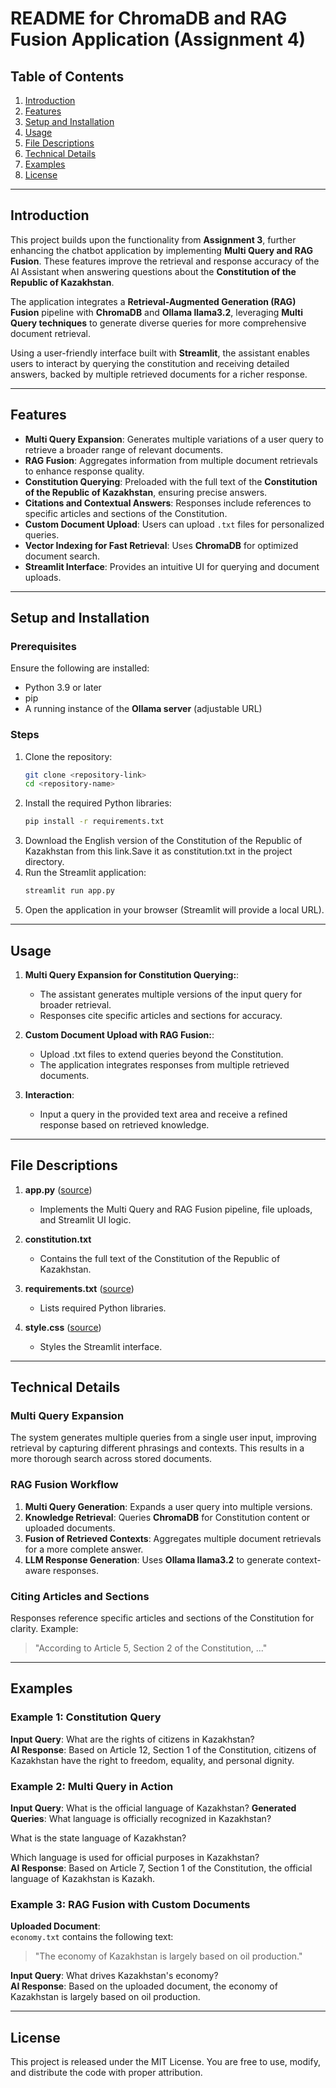 # README for ChromaDB and RAG Fusion Application (Assignment 4)

## Table of Contents

1. [Introduction](#introduction)
2. [Features](#features)
3. [Setup and Installation](#setup-and-installation)
4. [Usage](#usage)
5. [File Descriptions](#file-descriptions)
6. [Technical Details](#technical-details)
7. [Examples](#examples)
8. [License](#license)

---

## Introduction

This project builds upon the functionality from **Assignment 3**, further enhancing the chatbot application by implementing **Multi Query and RAG Fusion**. These features improve the retrieval and response accuracy of the AI Assistant when answering questions about the **Constitution of the Republic of Kazakhstan**.

The application integrates a **Retrieval-Augmented Generation (RAG) Fusion** pipeline with **ChromaDB** and **Ollama llama3.2**, leveraging **Multi Query techniques** to generate diverse queries for more comprehensive document retrieval.

Using a user-friendly interface built with **Streamlit**, the assistant enables users to interact by querying the constitution and receiving detailed answers, backed by multiple retrieved documents for a richer response.

---

## Features

- **Multi Query Expansion**: Generates multiple variations of a user query to retrieve a broader range of relevant documents.
- **RAG Fusion**: Aggregates information from multiple document retrievals to enhance response quality.
- **Constitution Querying**: Preloaded with the full text of the **Constitution of the Republic of Kazakhstan**, ensuring precise answers.
- **Citations and Contextual Answers**: Responses include references to specific articles and sections of the Constitution.
- **Custom Document Upload**: Users can upload `.txt` files for personalized queries.
- **Vector Indexing for Fast Retrieval**: Uses **ChromaDB** for optimized document search.
- **Streamlit Interface**: Provides an intuitive UI for querying and document uploads.

---

## Setup and Installation

### Prerequisites

Ensure the following are installed:

- Python 3.9 or later
- pip
- A running instance of the **Ollama server** (adjustable URL)

### Steps

1. Clone the repository:
   ```bash
   git clone <repository-link>
   cd <repository-name>
   ```
2. Install the required Python libraries:
   ```bash
   pip install -r requirements.txt
   ```
3. Download the English version of the Constitution of the Republic of Kazakhstan from this link.Save it as constitution.txt in the project directory.
4. Run the Streamlit application:
   ```bash
   streamlit run app.py
   ```
5. Open the application in your browser (Streamlit will provide a local URL).

---

## Usage

1. **Multi Query Expansion for Constitution Querying:**:

   - The assistant generates multiple versions of the input query for broader retrieval.
   - Responses cite specific articles and sections for accuracy.

2. **Custom Document Upload with RAG Fusion:**:

   - Upload .txt files to extend queries beyond the Constitution.
   - The application integrates responses from multiple retrieved documents.

3. **Interaction**:
   - Input a query in the provided text area and receive a refined response based on retrieved knowledge.

---

## File Descriptions

1. **app.py** ([source](src/app.py))

   - Implements the Multi Query and RAG Fusion pipeline, file uploads, and Streamlit UI logic.

2. **constitution.txt**

   - Contains the full text of the Constitution of the Republic of Kazakhstan.

3. **requirements.txt** ([source](requirements.txt))

   - Lists required Python libraries.

4. **style.css** ([source](src/style.css))
   - Styles the Streamlit interface.

---

## Technical Details

### Multi Query Expansion

The system generates multiple queries from a single user input, improving retrieval by capturing different phrasings and contexts. This results in a more thorough search across stored documents.

### RAG Fusion Workflow

1. **Multi Query Generation**: Expands a user query into multiple versions.
2. **Knowledge Retrieval**: Queries **ChromaDB** for Constitution content or uploaded documents.
3. **Fusion of Retrieved Contexts**: Aggregates multiple document retrievals for a more complete answer.
4. **LLM Response Generation**: Uses **Ollama llama3.2** to generate context-aware responses.

### Citing Articles and Sections

Responses reference specific articles and sections of the Constitution for clarity. Example:

> "According to Article 5, Section 2 of the Constitution, ..."

---

## Examples

### Example 1: Constitution Query

**Input Query**: What are the rights of citizens in Kazakhstan?  
**AI Response**: Based on Article 12, Section 1 of the Constitution, citizens of Kazakhstan have the right to freedom, equality, and personal dignity.

### Example 2: Multi Query in Action

**Input Query**: What is the official language of Kazakhstan?
**Generated Queries**:
What language is officially recognized in Kazakhstan?

What is the state language of Kazakhstan?

Which language is used for official purposes in Kazakhstan?  
**AI Response**: Based on Article 7, Section 1 of the Constitution, the official language of Kazakhstan is Kazakh.

### Example 3: RAG Fusion with Custom Documents

**Uploaded Document**:  
`economy.txt` contains the following text:

> "The economy of Kazakhstan is largely based on oil production."

**Input Query**: What drives Kazakhstan's economy?  
**AI Response**: Based on the uploaded document, the economy of Kazakhstan is largely based on oil production.

---

## License

This project is released under the MIT License. You are free to use, modify, and distribute the code with proper attribution.
